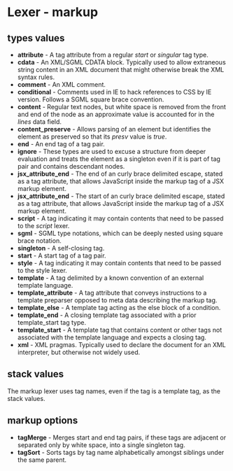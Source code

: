 # Lexer - markup

## types values
* **attribute** - A tag attribute from a regular *start* or *singular* tag type.
* **cdata** - An XML/SGML CDATA block.  Typically used to allow extraneous string content in an XML document that might otherwise break the XML syntax rules.
* **comment** - An XML comment.
* **conditional** - Comments used in IE to hack references to CSS by IE version.  Follows a SGML square brace convention.
* **content** - Regular text nodes, but white space is removed from the front and end of the node as an approximate value is accounted for in the *lines* data field.
* **content_preserve** - Allows parsing of an element but identifies the element as preserved so that its *presv* value is *true*.
* **end** - An end tag of a tag pair.
* **ignore** - These types are used to excuse a structure from deeper evaluation and treats the element as a singleton even if it is part of tag pair and contains descendant nodes.
* **jsx_attribute_end** - The end of an curly brace delimited escape, stated as a tag attribute, that allows JavaScript inside the markup tag of a JSX markup element.
* **jsx_attribute_end** - The start of an curly brace delimited escape, stated as a tag attribute, that allows JavaScript inside the markup tag of a JSX markup element.
* **script** - A tag indicating it may contain contents that need to be passed to the *script* lexer.
* **sgml** - SGML type notations, which can be deeply nested using square brace notation.
* **singleton** - A self-closing tag.
* **start** - A start tag of a tag pair.
* **style** - A tag indicating it may contain contents that need to be passed to the style lexer.
* **template** - A tag delimited by a known convention of an external template language.
* **template_attribute** - A tag attribute that conveys instructions to a template preparser opposed to meta data describing the markup tag.
* **template_else** - A template tag acting as the else block of a condition.
* **template_end** - A closing template tag associated with a prior template\_start tag type.
* **template_start** - A template tag that contains content or other tags not associated with the template language and expects a closing tag.
* **xml** - XML pragmas.  Typically used to declare the document for an XML interpreter, but otherwise not widely used.

## stack values
The markup lexer uses tag names, even if the tag is a template tag, as the stack values.

## markup options
* **tagMerge** - Merges start and end tag pairs, if these tags are adjacent or separated only by white space, into a single singleton tag.
* **tagSort** - Sorts tags by tag name alphabetically amongst siblings under the same parent.